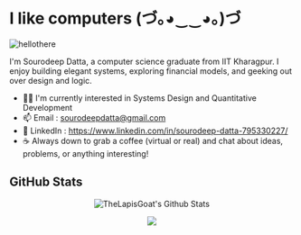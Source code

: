 # I like computers (づ｡◕‿‿◕｡)づ
<!---The question of whether a computer can think is no more interesting than the question of whether a submarine can swim.--->
![hellothere](https://i.giphy.com/media/v1.Y2lkPTc5MGI3NjExZHY4Mnc0MDVoazE1a3llcTN5eXQ4NGpkNG84bXBibnM1NW1rampodiZlcD12MV9pbnRlcm5hbF9naWZfYnlfaWQmY3Q9Zw/xTiIzJSKB4l7xTouE8/giphy.gif)

I'm Sourodeep Datta, a computer science graduate from IIT Kharagpur. I enjoy building elegant systems, exploring financial models, and geeking out over design and logic.

- 🧑‍💻 I'm currently interested in Systems Design and Quantitative Development
- 📫 Email : sourodeepdatta@gmail.com
- 🔗 LinkedIn : https://www.linkedin.com/in/sourodeep-datta-795330227/
- ☕ Always down to grab a coffee (virtual or real) and chat about ideas, problems, or anything interesting!
  
## GitHub Stats

<p align="center">
  <img src="https://github-readme-stats-sourodeep-dattas-projects.vercel.app/api?username=TheLapisGoat&count_private=true&show_icons=true&theme=github_dark" alt="TheLapisGoat's Github Stats">
</p>
<p align="center">
 <img src="https://github-readme-stats-sourodeep-dattas-projects.vercel.app/api/top-langs/?username=TheLapisGoat&layout=donut&theme=github_dark&langs_count=6&count_private=true&hide=jupyter%20notebook">
</p>
